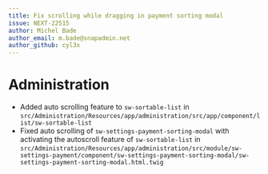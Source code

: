 ```yaml
---
title: Fix scrolling while dragging in payment sorting modal
issue: NEXT-22515
author: Michel Bade
author_email: m.bade@snapadmin.net
author_github: cyl3x
---
```

# Administration
* Added auto scrolling feature to `sw-sortable-list` in `src/Administration/Resources/app/administration/src/app/component/list/sw-sortable-list`
* Fixed auto scrolling of `sw-settings-payment-sorting-modal` with activating the autoscroll feature of `sw-sortable-list` in `src/Administration/Resources/app/administration/src/module/sw-settings-payment/component/sw-settings-payment-sorting-modal/sw-settings-payment-sorting-modal.html.twig`
